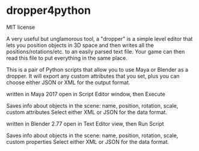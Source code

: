# dropper4python
MIT license

A very useful but unglamorous tool, a "dropper" is a simple level editor that lets you position objects in 3D space and then writes all the positions/rotations/etc. to an easily parsed text file. Your game can then read this file to put everything in the same place.

This is a pair of Python scripts that allow you to use Maya or Blender as a dropper. It will export any custom attributes that you set, plus you can choose either JSON or XML for the output format.


written in Maya 2017
open in Script Editor window, then Execute

Saves info about objects in the scene:
name, position, rotation, scale, custom attributes
Select either XML or JSON for the data format. 


written in Blender 2.77
open in Text Editor view, then Run Script

Saves info about objects in the scene:
name, position, rotation, scale, custom properties
Select either XML or JSON for the data format. 
